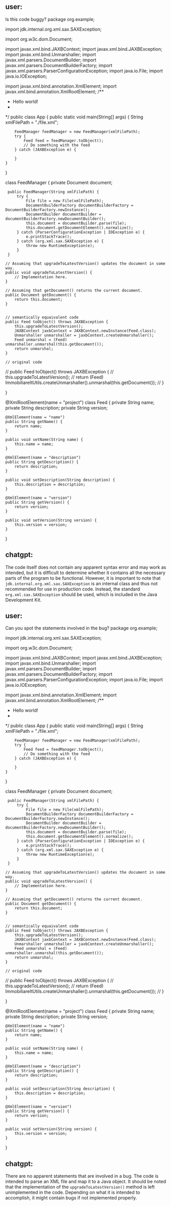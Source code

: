 

## user: 

Is this code buggy?
package org.example;

import jdk.internal.org.xml.sax.SAXException;

import org.w3c.dom.Document;

import javax.xml.bind.JAXBContext;
import javax.xml.bind.JAXBException;
import javax.xml.bind.Unmarshaller;
import javax.xml.parsers.DocumentBuilder;
import javax.xml.parsers.DocumentBuilderFactory;
import javax.xml.parsers.ParserConfigurationException;
import java.io.File;
import java.io.IOException;


import javax.xml.bind.annotation.XmlElement;
import javax.xml.bind.annotation.XmlRootElement;
/**
 * Hello world!
 *
 */
public class App 
{
    public static void main(String[] args) {
        String xmlFilePath = "./file.xml";

        FeedManager feedManager = new FeedManager(xmlFilePath);
        try {
            Feed feed = feedManager.toObject();
            // Do something with the feed
        } catch (JAXBException e) {

        }
    }

}


 class FeedManager {
     private Document document;

     public FeedManager(String xmlFilePath) {
         try {
             File file = new File(xmlFilePath);
             DocumentBuilderFactory documentBuilderFactory = DocumentBuilderFactory.newInstance();
             DocumentBuilder documentBuilder = documentBuilderFactory.newDocumentBuilder();
             this.document = documentBuilder.parse(file);
             this.document.getDocumentElement().normalize();
         } catch (ParserConfigurationException | IOException e) {
             e.printStackTrace();
         } catch (org.xml.sax.SAXException e) {
             throw new RuntimeException(e);
         }
     }

    // Assuming that upgradeToLatestVersion() updates the document in some way.
    public void upgradeToLatestVersion() {
        // Implementation here.
    }

    // Assuming that getDocument() returns the current document.
    public Document getDocument() {
        return this.document;
    }


    // semantically equaivalent code
    public Feed toObject() throws JAXBException {
        this.upgradeToLatestVersion();
        JAXBContext jaxbContext = JAXBContext.newInstance(Feed.class);
        Unmarshaller unmarshaller = jaxbContext.createUnmarshaller();
        Feed unmarshal = (Feed) unmarshaller.unmarshal(this.getDocument());
        return unmarshal;
    }

    // original code
//     public Feed toObject() throws JAXBException {
//         this.upgradeToLatestVersion();
//         return (Feed) ImmobiliareItUtils.createUnmarshaller().unmarshal(this.getDocument());
//     }

}


@XmlRootElement(name = "project")
 class Feed {
    private String name;
    private String description;
    private String version;

    @XmlElement(name = "name")
    public String getName() {
        return name;
    }

    public void setName(String name) {
        this.name = name;
    }

    @XmlElement(name = "description")
    public String getDescription() {
        return description;
    }

    public void setDescription(String description) {
        this.description = description;
    }

    @XmlElement(name = "version")
    public String getVersion() {
        return version;
    }

    public void setVersion(String version) {
        this.version = version;
    }
}


## chatgpt: 

The code itself does not contain any apparent syntax error and may work as intended, but it is difficult to determine whether it contains all the necessary parts of the program to be functional. However, it is important to note that `jdk.internal.org.xml.sax.SAXException` is an internal class and thus not recommended for use in production code. Instead, the standard `org.xml.sax.SAXException` should be used, which is included in the Java Development Kit.

## user: 

Can you spot the statements involved in the bug?
package org.example;

import jdk.internal.org.xml.sax.SAXException;

import org.w3c.dom.Document;

import javax.xml.bind.JAXBContext;
import javax.xml.bind.JAXBException;
import javax.xml.bind.Unmarshaller;
import javax.xml.parsers.DocumentBuilder;
import javax.xml.parsers.DocumentBuilderFactory;
import javax.xml.parsers.ParserConfigurationException;
import java.io.File;
import java.io.IOException;


import javax.xml.bind.annotation.XmlElement;
import javax.xml.bind.annotation.XmlRootElement;
/**
 * Hello world!
 *
 */
public class App 
{
    public static void main(String[] args) {
        String xmlFilePath = "./file.xml";

        FeedManager feedManager = new FeedManager(xmlFilePath);
        try {
            Feed feed = feedManager.toObject();
            // Do something with the feed
        } catch (JAXBException e) {

        }
    }

}


 class FeedManager {
     private Document document;

     public FeedManager(String xmlFilePath) {
         try {
             File file = new File(xmlFilePath);
             DocumentBuilderFactory documentBuilderFactory = DocumentBuilderFactory.newInstance();
             DocumentBuilder documentBuilder = documentBuilderFactory.newDocumentBuilder();
             this.document = documentBuilder.parse(file);
             this.document.getDocumentElement().normalize();
         } catch (ParserConfigurationException | IOException e) {
             e.printStackTrace();
         } catch (org.xml.sax.SAXException e) {
             throw new RuntimeException(e);
         }
     }

    // Assuming that upgradeToLatestVersion() updates the document in some way.
    public void upgradeToLatestVersion() {
        // Implementation here.
    }

    // Assuming that getDocument() returns the current document.
    public Document getDocument() {
        return this.document;
    }


    // semantically equaivalent code
    public Feed toObject() throws JAXBException {
        this.upgradeToLatestVersion();
        JAXBContext jaxbContext = JAXBContext.newInstance(Feed.class);
        Unmarshaller unmarshaller = jaxbContext.createUnmarshaller();
        Feed unmarshal = (Feed) unmarshaller.unmarshal(this.getDocument());
        return unmarshal;
    }

    // original code
//     public Feed toObject() throws JAXBException {
//         this.upgradeToLatestVersion();
//         return (Feed) ImmobiliareItUtils.createUnmarshaller().unmarshal(this.getDocument());
//     }

}


@XmlRootElement(name = "project")
 class Feed {
    private String name;
    private String description;
    private String version;

    @XmlElement(name = "name")
    public String getName() {
        return name;
    }

    public void setName(String name) {
        this.name = name;
    }

    @XmlElement(name = "description")
    public String getDescription() {
        return description;
    }

    public void setDescription(String description) {
        this.description = description;
    }

    @XmlElement(name = "version")
    public String getVersion() {
        return version;
    }

    public void setVersion(String version) {
        this.version = version;
    }
}


## chatgpt: 

There are no apparent statements that are involved in a bug. The code is intended to parse an XML file and map it to a Java object. It should be noted that the implementation of the `upgradeToLatestVersion()` method is left unimplemented in the code. Depending on what it is intended to accomplish, it might contain bugs if not implemented properly.